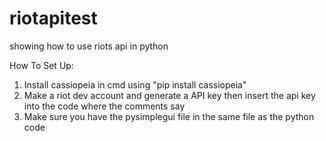 # riotapitest
showing how to use riots api in python

How To Set Up:

1. Install cassiopeia in cmd using "pip install cassiopeia"
2. Make a riot dev account and generate a API key then insert the api key into the code where the comments say
3. Make sure you have the pysimplegui file in the same file as the python code
